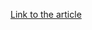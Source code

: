 [Link to the article](https://www.trendmicro.com/en_us/research/25/a/how-cracks-and-installers-bring-malware-to-your-device.html)
